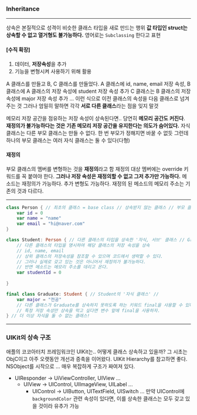 ### Inheritance
---
상속은 본질적으로 성격이 비슷한 클래스 타입을 새로 만드는 행위
**값 타입인 struct는 상속할 수 없고 열거형도 불가능하다.**
영어로는 `Subclassing` 한다고 표현

#### [수직 확장]
1. 데이터, **저장속성**을 추가
2. 기능을 변형시켜 사용하기 위해 활용

A 클래스를 만들고 B, C 클래스를 만들었다.
A 클래스에 id, name, email 저장 속성,
B 클래스에 A 클래스의 저장 속성에 student 저장 속성 추가
C 클래스는 B 클래스의 저장 속성에 major 저장 속성 추가
... 이런 식으로 이전 클래스의 속성을 다음 클래스로 넘겨주는 것
그러나 엄밀히 말하면 각각 **서로 다른 클래스**라는 점을 잊지 말것

메모리 저장 공간을 점유하는 저장 속성이 상속된다면.. 당연히 **메모리 공간도 커진다**.
__재정의가 불가능하다는 것은 기존 메모리 저장 공간을 유지한다는 의도가 숨어있다.__
자식 클래스는 다른 부모 클래스는 만들 수 없다. 한 번 부모가 정해지면 바꿀 수 없듯
그런데 하나의 부모 클래스는 여러 자식 클래스는 둘 수 있다(다형)

#### 재정의
부모 클래스의 멤버를 변형하는 것을 **재정의**라고 함
재정의 대상 멤버에는 override 키워드를 꼭 붙여야 한다.
**그러나 저장 속성은 재정의할 수 없고 그저 추가만 가능하다.**
메소드는 재정의가 가능하다. 추가 변형도 가능하다.
재정의 된 메소드의 메모리 주소는 기존의 것과 다르다.

---
```swift
class Person { // 최초의 클래스 = base class // 상속받지 않는 클래스 // 부모 클래스
    var id = 0
    var name = "name"
    var email = "hi@naver.com"
}

class Student: Person { // 다른 클래스의 타입을 상속한 '자식, 서브' 클래스 // Graduate의 부모 클래스
    // 다른 클래스의 타입을 명시하여 해당 클래스의 저장 속성을 상속
    // id, name, email
    // 상위 클래스의 저장속성을 참조할 수 있으며 코드에서 생략할 수 있다.
    // 그러나 실제로 갖고 있는 것은 아니어서 재정의가 불가능하다.
    // 반면 메소드는 메모리 주소를 데리고 온다.
    var studentId = 0 
    
}

final class Graduate: Student { // Student의 '자식 클래스' // 
    var major = "전공"
    // 다른 클래스가 Graduate를 상속하지 못하도록 하는 키워드 final을 사용할 수 있다.
    // 특정 저장 속성만 상속을 막고 싶다면 변수 앞에 final을 사용하자.
} // 더 이상 자식을 둘 수 없는 클래스!

```
---

### UIKit의 상속 구조
애플의 코코아터치 프레임워크인 UIKit는.. 어떻게 클래스 상속하고 있을까?
그 시초는 ObjC이고 아주 오랫동안 개선과 증축을 이어왔다.
UIKit Hierarchy를 참고하면 좋다. NSObject를 시작으로 ... 매우 복잡하게 구조가 짜여져 있다.

- UIResponder -> UiViewController, UIView ...
    + UIView -> UIControl, UIImageView, UILabel ...
        * UIControl -> UIButton, UITextField, UISwitch ...
만약 UIControl에 `backgroundColor` 관련 속성이 있다면, 이를 상속한 클래스는 모두 갖고 있을 것이라 유추가 가능